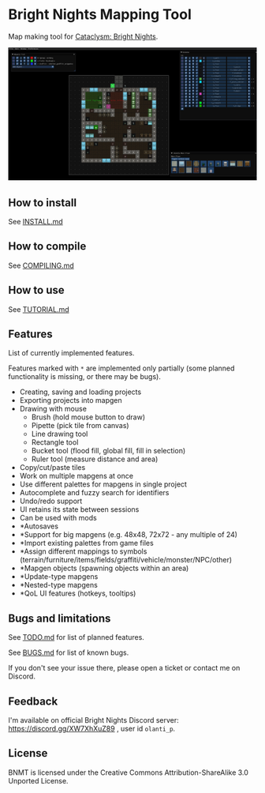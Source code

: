 # Bright Nights Mapping Tool

Map making tool for [Cataclysm: Bright Nights](https://github.com/cataclysmbnteam/Cataclysm-BN).

![readme pic](doc/BNMT/assets/readme_pic.png "readme_pic")

## How to install
See [INSTALL.md](doc/BNMT/INSTALL.md)

## How to compile
See [COMPILING.md](doc/BNMT/COMPILING.md)

## How to use
See [TUTORIAL.md](doc/BNMT/TUTORIAL.md)

## Features
List of currently implemented features.

Features marked with `*` are implemented only partially (some planned functionality is missing, or there may be bugs).

- Creating, saving and loading projects
- Exporting projects into mapgen
- Drawing with mouse
   - Brush (hold mouse button to draw)
   - Pipette (pick tile from canvas)
   - Line drawing tool
   - Rectangle tool
   - Bucket tool (flood fill, global fill, fill in selection)
   - Ruler tool (measure distance and area)
- Copy/cut/paste tiles
- Work on multiple mapgens at once
- Use different palettes for mapgens in single project
- Autocomplete and fuzzy search for identifiers
- Undo/redo support
- UI retains its state between sessions
- Can be used with mods
- *Autosaves
- *Support for big mapgens (e.g. 48x48, 72x72 - any multiple of 24)
- *Import existing palettes from game files
- *Assign different mappings to symbols (terrain/furniture/items/fields/graffiti/vehicle/monster/NPC/other)
- *Mapgen objects (spawning objects within an area)
- *Update-type mapgens
- *Nested-type mapgens
- *QoL UI features (hotkeys, tooltips)

## Bugs and limitations
See [TODO.md](doc/BNMT/TODO.md) for list of planned features.

See [BUGS.md](doc/BNMT/BUGS.md) for list of known bugs.

If you don't see your issue there, please open a ticket or contact me on Discord.

## Feedback
I'm available on official Bright Nights Discord server: https://discord.gg/XW7XhXuZ89 , user id `olanti_p`.

## License
BNMT is licensed under the Creative Commons Attribution-ShareAlike 3.0 Unported License.

